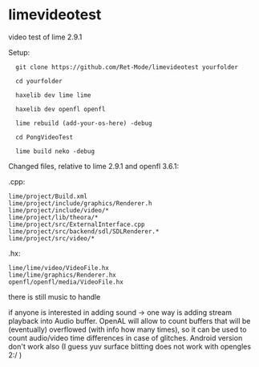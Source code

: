 # limevideotest
video test of lime 2.9.1

Setup:
```
  git clone https://github.com/Ret-Mode/limevideotest yourfolder

  cd yourfolder

  haxelib dev lime lime

  haxelib dev openfl openfl

  lime rebuild (add-your-os-here) -debug

  cd PongVideoTest

  lime build neko -debug
```

Changed files, relative to lime 2.9.1 and openfl 3.6.1:

  .cpp:
``` 
lime/project/Build.xml
lime/project/include/graphics/Renderer.h
lime/project/include/video/*
lime/project/lib/theora/*
lime/project/src/ExternalInterface.cpp
lime/project/src/backend/sdl/SDLRenderer.*
lime/project/src/video/*
```
  .hx:
```
lime/lime/video/VideoFile.hx
lime/lime/graphics/Renderer.hx
openfl/openfl/media/VideoFile.hx
```

there is still music to handle

if anyone is interested in adding sound -> one way is adding stream playback into Audio buffer.
OpenAL will allow to count buffers that will be (eventually) overflowed (with info how many times), so it 
can be used to count audio/video time differences in case of glitches. 
Android version don't work also (I guess yuv surface blitting does not work with opengles 2:/ ) 
